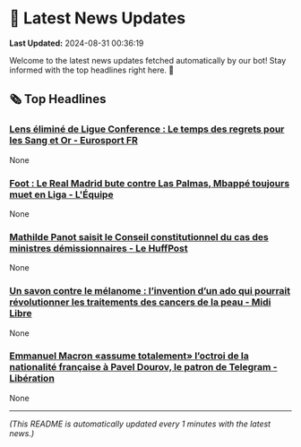 # 📰 Latest News Updates
**Last Updated:** 2024-08-31 00:36:19

Welcome to the latest news updates fetched automatically by our bot! Stay informed with the top headlines right here. 🚀

## 🗞️ Top Headlines

### [Lens éliminé de Ligue Conference : Le temps des regrets pour les Sang et Or - Eurosport FR](https://news.google.com/rss/articles/CBMi-AFBVV95cUxQZlRVNWVXYUd3bXBxWkRoakgxSHM4QjFsM0QtX1lNazF6ZHJ1UG00MlB2Y2FLWTFfNzNnTFZtaW4yVzNDeWlWc2JQTFZMVWpRLVVuUlkxM0VlcU9hQVotZlk3RzdUOVgyQ2FVV0x3TWFWTXVPb3NiQThrbFFxVGNiR0x0aW5LVkJmX3g4NWN3eFRMQXJNdUZWTXFfTEU1NWNjcG1lTUs1ZnRQTDFhYVluSFUyaUJoVFg2UG84ZjRQWkdlMVBpajFsYWF1X1EtWDREcHJnYUl2TjJKbXM2bFF2N1h1YV9zVE5iRG1aeDFLRzBLbDlxeFpsSg?oc=5)
None

### [Foot : Le Real Madrid bute contre Las Palmas, Mbappé toujours muet en Liga - L'Équipe](https://news.google.com/rss/articles/CBMiuAFBVV95cUxPUm01OFNndlBQVHBsaEE2WVhpa0NzNXVhcHl3S0lNNTEtTzRrQmVidjBwQjdwTmlidk1hVTJFQ0swMEI4Yld6ZzlnS0tPVlhoWjJnZ3lqeXFJU2ZHcHZhSGpNRlllVjIwWGNrV0xaZ3N1YWFpYnBBVU9WNUIyMG5McVl5VWRFWE04YkduVXpEc0tMNTI4ZXhGcmxMVndoZDdqbGh2R3FvNXVVNHRPcXIwOGpNY1BNcEFD?oc=5)
None

### [Mathilde Panot saisit le Conseil constitutionnel du cas des ministres démissionnaires - Le HuffPost](https://news.google.com/rss/articles/CBMi7gFBVV95cUxQZzVTTjJVRnVsYlFsMUJ6NEZpOWVMaEFCeVZDamlvT1d6OXNVYmVKZXc0OXlObjlobWpBdnJQM2FNdTFzY1NVdmp5YmM0cWVRbEk0dUJ6eFBIaG1uN0JlZTlRUURTd1Z2ZmZIT2ZOOWlBbDhpeTI1RHluYmhLeEtja0t3dE92ZEM2eThaSmVFMTBOcGdod2czeHlfWnR3VnNidk03MHJmNllrYXJ3cDU3Tjg5RTNBRXpNbFhVem4tZnZWVHdxTG9PWkU0UDg5T21DdGdINklkLVM5MVpTamg3WUNVR3JWUWdkTTRFOVZR?oc=5)
None

### [Un savon contre le mélanome : l’invention d’un ado qui pourrait révolutionner les traitements des cancers de la peau - Midi Libre](https://news.google.com/rss/articles/CBMi8wFBVV95cUxONzBxYU1jQ3BIcTVTRWx6TXNCOFhqR3JEVm9GMzJfNXluX09PbzRieUdTd3RYeHFDQjVKWGkwcEZLbVdKeEkxQUl5N3l3X3J6SEN3NkRWQWM4U2VTb1E2MVZNUzJSZzdKMFU2OGx5clFQZVNWQmljVnpjc041WmdBeGpiZzNrWnNaLVVKZXpqb0NqM1phLURPOEdZbHRPdGV4eEZ4RVdYQjVTNmtMeEpIbGZkMkRid1JQcmplLVdfQkpIWlFxbjlFUVZfdWlSQTBQUldNSXZCOTlEYmdPRlBTVzVfLUJSZUh6TkZvRDcya2tqS0E?oc=5)
None

### [Emmanuel Macron «assume totalement» l’octroi de la nationalité française à Pavel Dourov, le patron de Telegram - Libération](https://news.google.com/rss/articles/CBMiiwJBVV95cUxQbG95Yzk0V0V5MW01by0yWWx0QVNUdHI1YUMtd2lGQjFURFNZTDRJMDNldFl0bldZczBTOU1fLWg0OW5IQXlQd1d2LURxRVN0YlRKcWtxQjhqRUl5Y3o4NXZuQWUwTElPTG4tNnhHRldLdUJ0a1hPdXlhdWNqQUJGelVtM3NuRno1bEp6R2lsSW1QekFnSWxmS1NXQlowQzR6TWYxUFhUbDEyQmN3Q2toOGx3MnEwM1R1dmlSUHJmZEd5TXRST09vdGNtLU1lOTBxWWtnTHN6WGNFdzRCSVN6RnBZMnhVUDBuX2lwdHczQWkxdGExdk1mNlhDOWduazB3d25NZnpVR2diZlU?oc=5)
None

---
*(This README is automatically updated every 1 minutes with the latest news.)*
